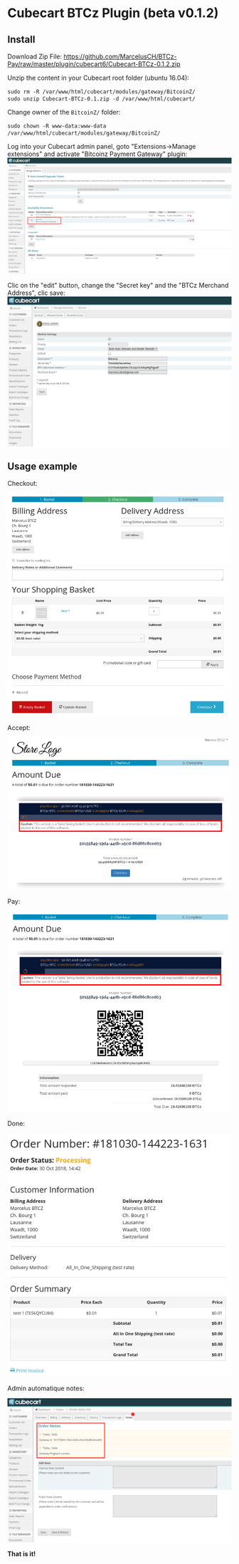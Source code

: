 Cubecart BTCz Plugin (beta v0.1.2)
===================


Install
---------

Download Zip File:
https://github.com/MarcelusCH/BTCz-Pay/raw/master/plugin/cubecart6/Cubecart-BTCz-0.1.2.zip

Unzip the content in your Cubecart root folder (ubuntu 16.04):
```
sudo rm -R /var/www/html/cubecart/modules/gateway/BitcoinZ/
sudo unzip Cubecart-BTCz-0.1.zip -d /var/www/html/cubecart/
```

Change owner of the `BitcoinZ/` folder:
```
sudo chown -R www-data:www-data /var/www/html/cubecart/modules/gateway/BitcoinZ/
```

Log into your Cubecart admin panel, goto "Extensions->Manage extensions" and activate "Bitcoinz Payment Gateway" plugin:
![](https://github.com/MarcelusCH/BTCz-Pay/raw/master/plugin/cubecart6/img/Cubecart-ManageExtensions.png)

Clic on the "edit" button, change the "Secret key" and the "BTCz Merchand Address", clic save:
![](https://github.com/MarcelusCH/BTCz-Pay/raw/master/plugin/cubecart6/img/Cubecart-ManagePlugin.png)

Usage example
----------------

Checkout:

![](https://github.com/MarcelusCH/BTCz-Pay/raw/master/plugin/cubecart6/img/Cubecart1.png)

Accept:

![](https://github.com/MarcelusCH/BTCz-Pay/raw/master/plugin/cubecart6/img/Cubecart2.png)

Pay:

![](https://github.com/MarcelusCH/BTCz-Pay/raw/master/plugin/cubecart6/img/Cubecart3.png)

Done:

![](https://github.com/MarcelusCH/BTCz-Pay/raw/master/plugin/cubecart6/img/Cubecart4.png)

Admin automatique notes:

![](https://github.com/MarcelusCH/BTCz-Pay/raw/master/plugin/cubecart6/img/Cubecart5.png)


**That is it!**
